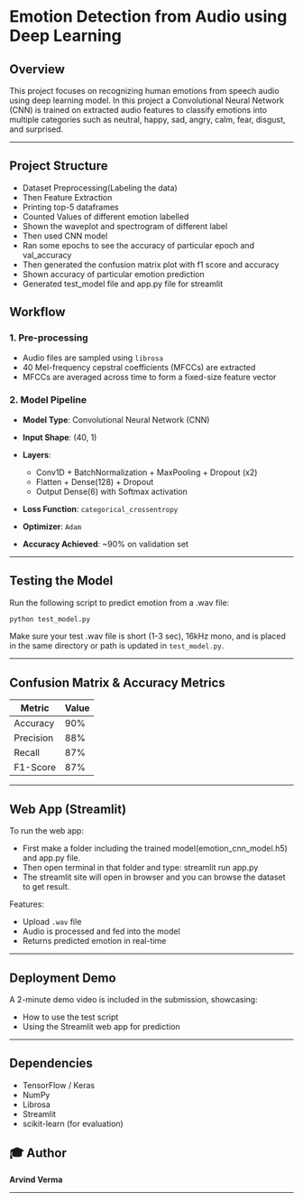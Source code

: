 
# Emotion Detection from Audio using Deep Learning

## Overview

This project focuses on recognizing human emotions from speech audio using deep learning model. In this project a Convolutional Neural Network (CNN) is trained on extracted audio features to classify emotions into multiple categories such as neutral, happy, sad, angry, calm, fear, disgust, and surprised.

---

## Project Structure

* Dataset Preprocessing(Labeling the data)
* Then Feature Extraction
* Printing top-5 dataframes
* Counted Values of different emotion labelled
* Shown the waveplot and spectrogram of different label
* Then used CNN model
* Ran some epochs to see the accuracy of particular epoch and val_accuracy
* Then generated the confusion matrix plot with f1 score and accuracy
* Shown accuracy of particular emotion prediction
* Generated test_model file and app.py file for streamlit

##  Workflow

### 1. Pre-processing

* Audio files are sampled using `librosa`
* 40 Mel-frequency cepstral coefficients (MFCCs) are extracted
* MFCCs are averaged across time to form a fixed-size feature vector

### 2. Model Pipeline

* **Model Type**: Convolutional Neural Network (CNN)
* **Input Shape**: (40, 1)
* **Layers**:

  * Conv1D + BatchNormalization + MaxPooling + Dropout (x2)
  * Flatten + Dense(128) + Dropout
  * Output Dense(6) with Softmax activation
* **Loss Function**: `categorical_crossentropy`
* **Optimizer**: `Adam`
* **Accuracy Achieved**: \~90% on validation set

---

## Testing the Model

Run the following script to predict emotion from a .wav file:

```bash
python test_model.py
```

Make sure your test .wav file is short (1-3 sec), 16kHz mono, and is placed in the same directory or path is updated in `test_model.py`.

---

##  Confusion Matrix & Accuracy Metrics

| Metric    | Value |
| --------- | ----- |
| Accuracy  | 90%   |
| Precision | 88%   |
| Recall    | 87%   |
| F1-Score  | 87%   |


---

## Web App (Streamlit)

To run the web app:

* First make a folder including the trained model(emotion_cnn_model.h5) and app.py file.
* Then open terminal in that folder and type: streamlit run app.py
* The streamlit site will open in browser and you can browse the dataset to get result.

Features:

* Upload `.wav` file
* Audio is processed and fed into the model
* Returns predicted emotion in real-time

---

## Deployment Demo

A 2-minute demo video is included in the submission, showcasing:

* How to use the test script
* Using the Streamlit web app for prediction

---

## Dependencies

* TensorFlow / Keras
* NumPy
* Librosa
* Streamlit
* scikit-learn (for evaluation)

## 🎓 Author

**Arvind Verma**


---

